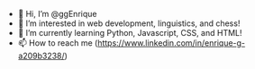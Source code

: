 - 👋 Hi, I’m @ggEnrique
- 👀 I’m interested in web development, linguistics, and chess!
- 🌱 I’m currently learning Python, Javascript, CSS, and HTML!
- 📫 How to reach me (https://www.linkedin.com/in/enrique-g-a209b3238/)

<!---
ggEnrique/ggEnrique is a ✨ special ✨ repository because its `README.md` (this file) appears on your GitHub profile.
You can click the Preview link to take a look at your changes.
--->
